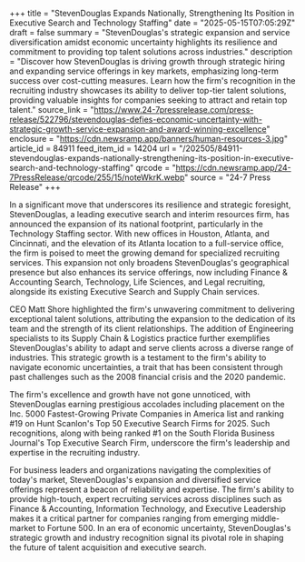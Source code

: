 +++
title = "StevenDouglas Expands Nationally, Strengthening Its Position in Executive Search and Technology Staffing"
date = "2025-05-15T07:05:29Z"
draft = false
summary = "StevenDouglas's strategic expansion and service diversification amidst economic uncertainty highlights its resilience and commitment to providing top talent solutions across industries."
description = "Discover how StevenDouglas is driving growth through strategic hiring and expanding service offerings in key markets, emphasizing long-term success over cost-cutting measures. Learn how the firm's recognition in the recruiting industry showcases its ability to deliver top-tier talent solutions, providing valuable insights for companies seeking to attract and retain top talent."
source_link = "https://www.24-7pressrelease.com/press-release/522796/stevendouglas-defies-economic-uncertainty-with-strategic-growth-service-expansion-and-award-winning-excellence"
enclosure = "https://cdn.newsramp.app/banners/human-resources-3.jpg"
article_id = 84911
feed_item_id = 14204
url = "/202505/84911-stevendouglas-expands-nationally-strengthening-its-position-in-executive-search-and-technology-staffing"
qrcode = "https://cdn.newsramp.app/24-7PressRelease/qrcode/255/15/noteWkrK.webp"
source = "24-7 Press Release"
+++

<p>In a significant move that underscores its resilience and strategic foresight, StevenDouglas, a leading executive search and interim resources firm, has announced the expansion of its national footprint, particularly in the Technology Staffing sector. With new offices in Houston, Atlanta, and Cincinnati, and the elevation of its Atlanta location to a full-service office, the firm is poised to meet the growing demand for specialized recruiting services. This expansion not only broadens StevenDouglas's geographical presence but also enhances its service offerings, now including Finance & Accounting Search, Technology, Life Sciences, and Legal recruiting, alongside its existing Executive Search and Supply Chain services.</p><p>CEO Matt Shore highlighted the firm's unwavering commitment to delivering exceptional talent solutions, attributing the expansion to the dedication of its team and the strength of its client relationships. The addition of Engineering specialists to its Supply Chain & Logistics practice further exemplifies StevenDouglas's ability to adapt and serve clients across a diverse range of industries. This strategic growth is a testament to the firm's ability to navigate economic uncertainties, a trait that has been consistent through past challenges such as the 2008 financial crisis and the 2020 pandemic.</p><p>The firm's excellence and growth have not gone unnoticed, with StevenDouglas earning prestigious accolades including placement on the Inc. 5000 Fastest-Growing Private Companies in America list and ranking #19 on Hunt Scanlon's Top 50 Executive Search Firms for 2025. Such recognitions, along with being ranked #1 on the South Florida Business Journal's Top Executive Search Firm, underscore the firm's leadership and expertise in the recruiting industry.</p><p>For business leaders and organizations navigating the complexities of today's market, StevenDouglas's expansion and diversified service offerings represent a beacon of reliability and expertise. The firm's ability to provide high-touch, expert recruiting services across disciplines such as Finance & Accounting, Information Technology, and Executive Leadership makes it a critical partner for companies ranging from emerging middle-market to Fortune 500. In an era of economic uncertainty, StevenDouglas's strategic growth and industry recognition signal its pivotal role in shaping the future of talent acquisition and executive search.</p>